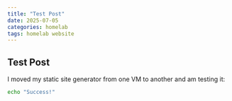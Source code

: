 ```yaml
---
title: "Test Post"
date: 2025-07-05
categories: homelab
tags: homelab website
---
```


## Test Post

I moved my static site generator from one VM to another and am testing it:

```bash
echo "Success!"
```